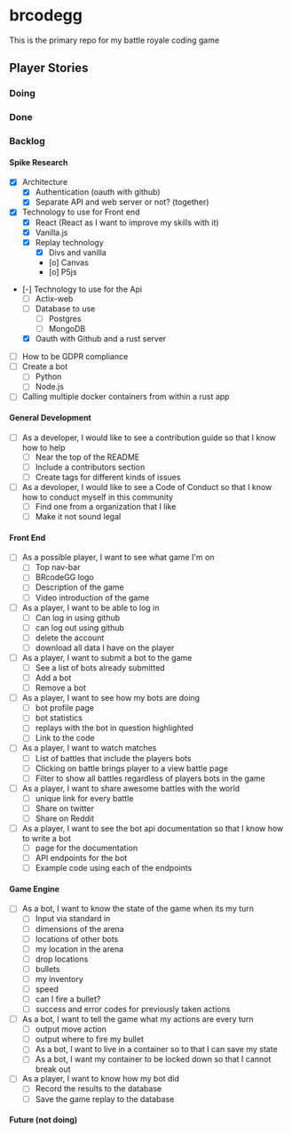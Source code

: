 # brcodegg
This is the primary repo for my battle royale coding game

## Player Stories

### Doing

### Done

### Backlog

#### Spike Research

* [x] Architecture
  * [x] Authentication (oauth with github)
  * [x] Separate API and web server or not? (together)
* [x] Technology to use for Front end
  * [x] React (React as I want to improve my skills with it)
  * [x] Vanilla.js
  * [x] Replay technology 
    * [x] Divs and vanilla
    * [o] Canvas
    * [o] P5js
* [-] Technology to use for the Api
  * [ ] Actix-web
  * [ ] Database to use
    * [ ] Postgres
    * [ ] MongoDB
  * [x] Oauth with Github and a rust server
* [ ] How to be GDPR compliance
* [ ] Create a bot
  * [ ] Python
  * [ ] Node.js
* [ ] Calling multiple docker containers from within a rust app

#### General Development

* [ ] As a developer, I would like to see a contribution guide so that I know how to help
  * [ ] Near the top of the README
  * [ ] Include a contributors section
  * [ ] Create tags for different kinds of issues
* [ ] As a devoloper, I would like to see a Code of Conduct so that I know how to conduct myself in this community
  * [ ] Find one from a organization that I like
  * [ ] Make it not sound legal

#### Front End

* [ ] As a possible player, I want to see what game I'm on
  * [ ] Top nav-bar
  * [ ] BRcodeGG logo
  * [ ] Description of the game
  * [ ] Video introduction of the game
* [ ] As a player, I want to be able to log in
  * [ ] Can log in using github
  * [ ] can log out using github
  * [ ] delete the account
  * [ ] download all data I have on the player
* [ ] As a player, I want to submit a bot to the game
  * [ ] See a list of bots already submitted
  * [ ] Add a bot
  * [ ] Remove a bot
* [ ] As a player, I want to see how my bots are doing
  * [ ] bot profile page
  * [ ] bot statistics
  * [ ] replays with the bot in question highlighted
  * [ ] Link to the code
* [ ] As a player, I want to watch matches
  * [ ] List of battles that include the players bots
  * [ ] Clicking on battle brings player to a view battle page
  * [ ] Filter to show all battles regardless of players bots in the game
* [ ] As a player, I want to share awesome battles with the world
  * [ ] unique link for every battle
  * [ ] Share on twitter
  * [ ] Share on Reddit
* [ ] As a player, I want to see the bot api documentation so that I know how to write a bot
  * [ ] page for the documentation
  * [ ] API endpoints for the bot
  * [ ] Example code using each of the endpoints

#### Game Engine

* [ ] As a bot, I want to know the state of the game when its my turn
  * [ ] Input via standard in
  * [ ] dimensions of the arena
  * [ ] locations of other bots
  * [ ] my location in the arena
  * [ ] drop locations
  * [ ] bullets
  * [ ] my inventory
  * [ ] speed
  * [ ] can I fire a bullet?
  * [ ] success and error codes for previously taken actions
* [ ] As a bot, I want to tell the game what my actions are every turn
  * [ ] output move action
  * [ ] output where to fire my bullet
  * [ ] As a bot, I want to live in a container so to that I can save my state
  * [ ] As a bot, I want my container to be locked down so that I cannot break out
* [ ] As a player, I want to know how my bot did
  * [ ] Record the results to the database
  * [ ] Save the game replay to the database

#### Future (not doing)
